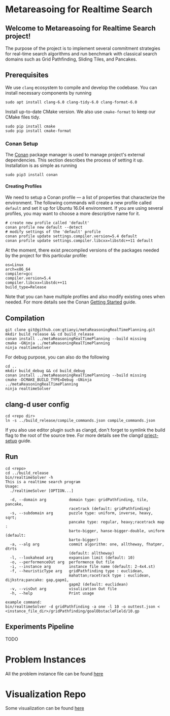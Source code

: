 # Metareasoing for Realtime Search

## Welcome to Metareasoing for Realtime Search project!
The purpose of the project is to implement several commitment strategies for real-time search algorithms and run benchmark with classical search domains such as Grid Pathfinding, Sliding Tiles, and Pancakes. 

## Prerequisites
We use `clang` ecosystem to compile and develop the codebase. You can install necessary components by running
```
sudo apt install clang-6.0 clang-tidy-6.0 clang-format-6.0
```

Install up-to-date CMake version. We also use `cmake-format` to keep our CMake files tidy.
```
sudo pip install cmake
sudo pip install cmake-format
```

### Conan Setup

The [Conan](https://conan.io) package manager is used to manage project's external
dependencies. This section describes the process of setting it up.  Installation is as simple as running

```
sudo pip3 install conan
```

#### Creating Profiles
We need to setup a Conan profile — a list of properties that characterize the
environment.  The following commands will create a new profile called `default` and set it up
for Ubuntu 16.04 environment.  If you are using several profiles, you may want to choose a
more descriptive name for it.
```
# create new profile called 'default'
conan profile new default --detect
# modify settings of the 'default' profile
conan profile update settings.compiler.version=5.4 default
conan profile update settings.compiler.libcxx=libstdc++11 default
```
At the moment, there exist precompiled versions of the packages needed by
the project for this particular profile:

```
os=Linux
arch=x86_64
compiler=gcc
compiler.version=5.4
compiler.libcxx=libstdc++11
build_type=Release
```

Note that you can have multiple profiles and also modify existing ones when needed.
For more details see the Conan [Getting Started](https://docs.conan.io/en/latest/getting_started.html) guide.

## Compilation
```
git clone git@github.com:gtianyi/metaReasoningRealTimePlanning.git
mkdir build_release && cd build_release
conan install ../metaReasoningRealTimePlanning --build missing
cmake -GNinja ../metaReasoningRealTimePlanning
ninja realtimeSolver 
```
For debug purpose, you can also do the following
```
cd ..
mkdir build_debug && cd build_debug
conan install ../metaReasoningRealTimePlanning --build missing
cmake -DCMAKE_BUILD_TYPE=Debug -GNinja ../metaReasoningRealTimePlanning
ninja realtimeSolver 
```

## clang-d user config
```
cd <repo dir>
ln -s ../build_release/compile_commands.json compile_commands.json
```
If you also use editor plugin such as clangd, don't forget to symlink the build flag to the root of the source tree. For more details see the clangd [prject-setup](https://clangd.llvm.org/installation.html#project-setup) guide.

## Run
```
cd <repo>
cd ../build_release
bin/realtimeSolver -h
This is a realtime search program
Usage:
  ./realtimeSolver [OPTION...]

  -d, --domain arg          domain type: gridPathfinding, tile, pancake,
                            racetrack (default: gridPathfinding)
  -s, --subdomain arg       puzzle type: uniform, inverse, heavy, sqrt;
                            pancake type: regular, heavy;racetrack map :
                            barto-bigger, hanse-bigger-double, uniform (default:
                            barto-bigger)
  -a, --alg arg             commit algorithm: one, alltheway, fhatpmr, dtrts
                            (default: alltheway)
  -l, --lookahead arg       expansion limit (default: 10)
  -o, --performenceOut arg  performence Out file
  -i, --instance arg        instance file name (default: 2-4x4.st)
  -f, --heuristicType arg   gridPathfinding type : euclidean,
                            mahattan;racetrack type : euclidean, dijkstra;pancake: gap,gapm1,
                            gapm2 (default: euclidean)
  -v, --visOut arg          visulization Out file
  -h, --help                Print usage

example command:
bin/realtimeSolver -d gridPathfinding -a one -l 10 -o outtest.json < <instance_file_dir>/gridPathfinding/goalObstacleField/10.gp
```

## Experiments Pipeline
TODO

# Problem Instances
All the problem instance file can be found [here](https://github.com/gtianyi/searchDomainInstanceFiles)

# Visualization Repo
Some visualization can be found [here](https://github.com/gtianyi/metaReasoningAnimation)

